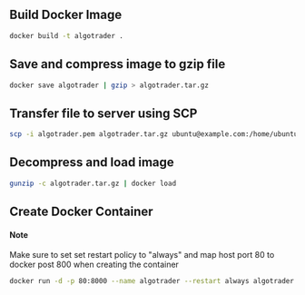 ## Build Docker Image

```sh
docker build -t algotrader .
```

## Save and compress image to gzip file

```sh
docker save algotrader | gzip > algotrader.tar.gz
```

## Transfer file to server using SCP

```sh
scp -i algotrader.pem algotrader.tar.gz ubuntu@example.com:/home/ubuntu/
```

## Decompress and load image

```sh
gunzip -c algotrader.tar.gz | docker load
```

## Create Docker Container

#### Note

Make sure to set set restart policy to "always" and map host port 80 to docker post 800 when creating the container

```sh
docker run -d -p 80:8000 --name algotrader --restart always algotrader
```
